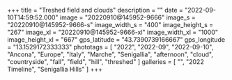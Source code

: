 +++
title = "Treshed field and clouds"
description = ""
date = "2022-09-10T14:59:52.000"
image = "20220910@145952-9666"
image_s = "20220910@145952-9666-s"
image_width_s = "400"
image_height_s = "267"
image_xl = "20220910@145952-9666-xl"
image_width_xl = "1000"
image_height_xl = "667"
gps_latitude = "43.7390739166667"
gps_longitude = "13.1529172333333"
phototags = [ "2022", "2022-09", "2022-09-10", "Ancona", "Europe", "Italy", "Marche", "Senigallia", "afternoon", "cloud", "countryside", "fall", "field", "hill", "threshed" ]
galleries = [ "", "2022 Timeline", "Senigallia Hills" ]
+++
